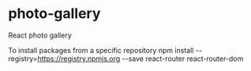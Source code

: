 # photo-gallery
React photo gallery

To install packages from a specific repository
npm install --registry=https://registry.npmjs.org --save react-router react-router-dom